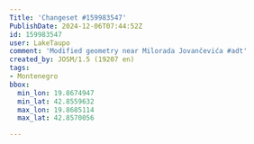 ```yaml
---
Title: 'Changeset #159983547'
PublishDate: 2024-12-06T07:44:52Z
id: 159983547
user: LakeTaupo
comment: 'Modified geometry near Milorada Jovančevića #adt'
created_by: JOSM/1.5 (19207 en)
tags:
- Montenegro
bbox:
  min_lon: 19.8674947
  min_lat: 42.8559632
  max_lon: 19.8685114
  max_lat: 42.8570056

---
```

